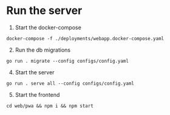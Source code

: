 
# Run the server

1. Start the docker-compose

`docker-compose -f ./deployments/webapp.docker-compose.yaml`

2. Run the db migrations

`go run . migrate --config configs/config.yaml`

4. Start the server

`go run . serve all --config configs/config.yaml`

5. Start the frontend

`cd web/pwa && npm i && npm start`
